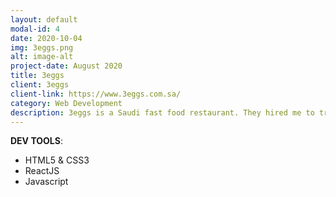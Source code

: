 ```yaml
---
layout: default
modal-id: 4
date: 2020-10-04
img: 3eggs.png
alt: image-alt
project-date: August 2020
title: 3eggs
client: 3eggs
client-link: https://www.3eggs.com.sa/
category: Web Development
description: 3eggs is a Saudi fast food restaurant. They hired me to translate their new design into a fully-fledged multi language Single Page Application.
---
```


**DEV TOOLS**:
- HTML5 & CSS3
- ReactJS
- Javascript


